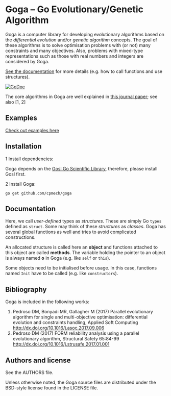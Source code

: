 # Goga &ndash; Go Evolutionary/Genetic Algorithm

Goga is a computer library for developing evolutionary algorithms based on the _differential
evolution_ and/or _genetic algorithm_ concepts. The goal of these algorithms is to solve
optimisation problems with (or not) many constraints and many objectives. Also, problems with
mixed-type representations such as those with real numbers and integers are considered by Goga.

[See the documentation](https://godoc.org/github.com/cpmech/goga) for more details (e.g. how to call
functions and use structures).

[![GoDoc](https://godoc.org/github.com/cpmech/goga?status.svg)](https://godoc.org/github.com/cpmech/goga)

The core algorithms in Goga are well explained in [this journal paper](doc/goga.pdf); see also [1, 2]


## Examples

[Check out examples here](https://github.com/cpmech/goga/blob/master/examples/README.md)



## Installation

1 Install dependencies:

Goga depends on the [Gosl Go Scientific Library](https://github.com/cpmech/gosl), therefore, please
install Gosl first.

2 Install Goga:

```
go get github.com/cpmech/goga
```


## Documentation

Here, we call _user-defined_ types as _structures_. These are simply Go `types` defined as `struct`.
Some may think of these _structures_ as _classes_. Goga has several global functions as well and
tries to avoid complicated constructions.

An allocated structure is called here an **object** and functions attached to this object are called
**methods**. The variable holding the pointer to an object is always named **o** in Goga (e.g.
like `self` or `this`).

Some objects need to be initialised before usage. In this case, functions named `Init` have to be
called (e.g. like `constructors`).



## Bibliography

Goga is included in the following works:

1. Pedroso DM, Bonyadi MR, Gallagher M (2017) Parallel evolutionary algorithm for single and multi-objective optimisation: differential evolution and constraints handling, Applied Soft Computing http://dx.doi.org/10.1016/j.asoc.2017.09.006
2. Pedroso DM (2017) FORM reliability analysis using a parallel evolutionary algorithm, Structural Safety 65:84-99 http://dx.doi.org/10.1016/j.strusafe.2017.01.001


## Authors and license

See the AUTHORS file.

Unless otherwise noted, the Goga source files are distributed under the BSD-style license found in the LICENSE file.
